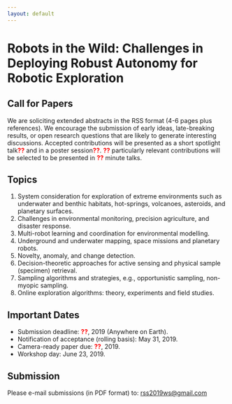 ```yaml
---
layout: default
---
```


# **Robots in the Wild: Challenges in Deploying Robust Autonomy for Robotic Exploration**

## **Call for Papers**

We are soliciting extended abstracts in the RSS format (4-6 pages plus references). We encourage the submission of early ideas, late-breaking results, or open research questions that are likely to generate interesting discussions. Accepted contributions will be presented as a short spotlight talk<span style="color:red">**??**</span> and in a poster session<span style="color:red">**??**</span>. <span style="color:red">**??**</span> particularly relevant contributions will be selected to be presented in <span style="color:red">**??**</span> minute talks. 


## **Topics**

1. System consideration for exploration of extreme environments such as underwater and benthic habitats, hot-springs, volcanoes, asteroids, and planetary surfaces.
2. Challenges in environmental monitoring, precision agriculture, and disaster response.
3. Multi-robot learning and coordination for environmental modelling.
4. Underground and underwater mapping, space missions and planetary robots.
5. Novelty, anomaly, and change detection.
6. Decision-theoretic approaches for active sensing and physical sample (specimen) retrieval.
7. Sampling algorithms and strategies, e.g., opportunistic sampling, non-myopic sampling.
8. Online exploration algorithms: theory, experiments and field studies.


## **Important Dates**

* Submission deadline: <span style="color:red">**??**</span>, 2019 (Anywhere on Earth).
* Notification of acceptance (rolling basis): May 31, 2019.
* Camera-ready paper due: <span style="color:red">**??**</span>, 2019.
* Workshop day: June 23, 2019.


## **Submission**

Please e-mail submissions (in PDF format) to: <rss2019ws@gmail.com>